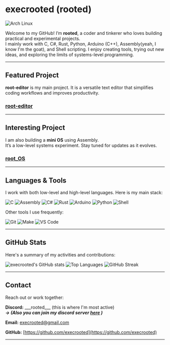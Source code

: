 # execrooted (rooted)
![Arch Linux](https://img.shields.io/badge/Arch_Linux-1793D1?style=for-the-badge&logo=arch-linux&logoColor=white)

Welcome to my GitHub! I’m **rooted**, a coder and tinkerer who loves building practical and experimental projects.  
I mainly work with C, C#, Rust, Python, Arduino (C++), Assembly(yeah, I know I'm the goat), and Shell scripting. I enjoy creating tools, trying out new ideas, and exploring the limits of systems-level programming.

---

## Featured Project

**root-editor** is my main project. It is a versatile text editor that simplifies coding workflows and improves productivity.
### [root-editor](https://github.com/execrooted/root-editor)


---

## Interesting Project

I am also building a **mini OS** using Assembly.  
It’s a low-level systems experiment. Stay tuned for updates as it evolves.

### [root_OS](https://github.com/execrooted/root_OS)

---

## Languages & Tools

I work with both low-level and high-level languages. Here is my main stack:

![C](https://img.shields.io/badge/C-555555?style=for-the-badge&logo=c&logoColor=white)
![Assembly](https://img.shields.io/badge/Assembly-555555?style=for-the-badge&logo=programming&logoColor=white)
![C#](https://img.shields.io/badge/C%23-239120?style=for-the-badge&logo=c-sharp&logoColor=white)
![Rust](https://img.shields.io/badge/Rust-000000?style=for-the-badge&logo=rust&logoColor=white)
![Arduino](https://img.shields.io/badge/Arduino-D22222?style=for-the-badge&logo=arduino&logoColor=white)
![Python](https://img.shields.io/badge/Python-3776AB?style=for-the-badge&logo=python&logoColor=white)
![Shell](https://img.shields.io/badge/Shell-121011?style=for-the-badge&logo=gnu-bash&logoColor=white)

Other tools I use frequently:

![Git](https://img.shields.io/badge/Git-F05032?style=for-the-badge&logo=git&logoColor=white)
![Make](https://img.shields.io/badge/Make-000000?style=for-the-badge&logo=gnu-make&logoColor=white)
![VS Code](https://img.shields.io/badge/VS_Code-007ACC?style=for-the-badge&logo=visual-studio-code&logoColor=white)


---

## GitHub Stats
Here's a summary of my activities and contributions:

![execrooted's GitHub stats](https://github-readme-stats.vercel.app/api?username=execrooted&show_icons=true&theme=radical&count_private=true)
![Top Languages](https://github-readme-stats.vercel.app/api/top-langs/?username=execrooted&layout=compact&theme=radical)
![GitHub Streak](https://github-readme-streak-stats.herokuapp.com/?user=execrooted&theme=radical)

---

## Contact

Reach out or work together:

**Discord:** \_\_\_rooted\_\_\_ (this is where I'm most active) <br>
    ***-> (Also you can join my discord server [here](https://discord.gg/ncZKhxCR4q) )***

**Email:** execrooted@gmail.com

**GitHub:** [https://github.com/execrooted](https://github.com/execrooted)

---





